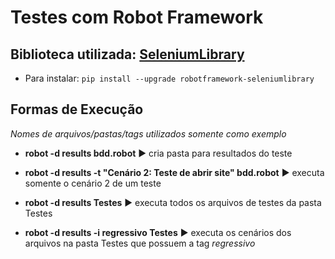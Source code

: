 # Testes com Robot Framework
## Biblioteca utilizada: [SeleniumLibrary](https://robotframework.org/SeleniumLibrary)
- Para instalar: `pip install --upgrade robotframework-seleniumlibrary`

## Formas de Execução
*Nomes de arquivos/pastas/tags utilizados somente como exemplo*
- **robot -d results bdd.robot** ▶ cria pasta para resultados do teste

- **robot -d results -t "Cenário 2: Teste de abrir site" bdd.robot** ▶ executa somente o cenário 2 de um teste

- **robot -d results Testes** ▶ executa todos os arquivos de testes da pasta Testes

- **robot -d results -i regressivo Testes** ▶ executa os cenários dos arquivos na pasta Testes que possuem a tag *regressivo* 


